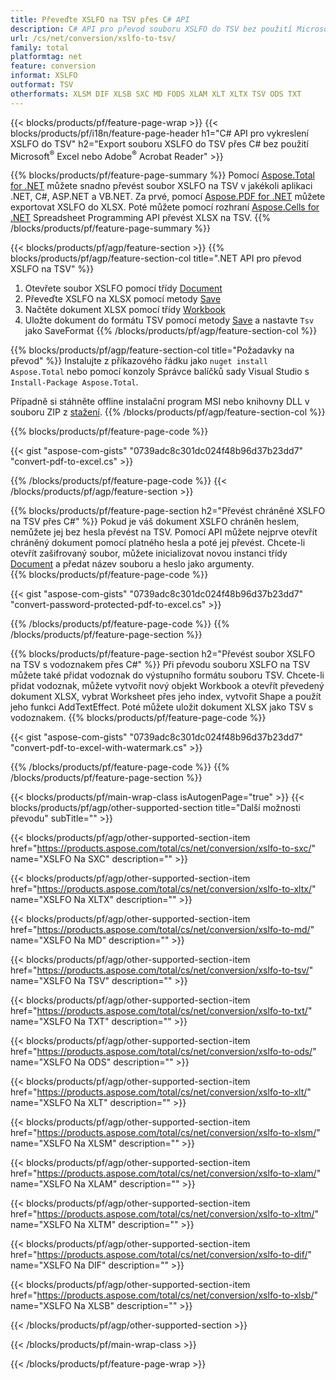 ```yaml
---
title: Převeďte XSLFO na TSV přes C# API
description: C# API pro převod souboru XSLFO do TSV bez použití Microsoft Excel nebo Adobe Reader
url: /cs/net/conversion/xslfo-to-tsv/
family: total
platformtag: net
feature: conversion
informat: XSLFO
outformat: TSV
otherformats: XLSM DIF XLSB SXC MD FODS XLAM XLT XLTX TSV ODS TXT
---
```

{{< blocks/products/pf/feature-page-wrap >}}
{{< blocks/products/pf/i18n/feature-page-header h1="C# API pro vykreslení XSLFO do TSV" h2="Export souboru XSLFO do TSV přes C# bez použití Microsoft<sup>&reg;</sup> Excel nebo Adobe<sup>&reg;</sup> Acrobat Reader" >}}

{{% blocks/products/pf/feature-page-summary %}}
Pomocí [Aspose.Total for .NET](https://products.aspose.com/total/net/) můžete snadno převést soubor XSLFO na TSV v jakékoli aplikaci .NET, C#, ASP.NET a VB.NET. Za prvé, pomocí [Aspose.PDF for .NET](https://products.aspose.com/pdf/net/) můžete exportovat XSLFO do XLSX. Poté můžete pomocí rozhraní [Aspose.Cells for .NET](https://products.aspose.com/cells/net/) Spreadsheet Programming API převést XLSX na TSV.
{{% /blocks/products/pf/feature-page-summary  %}}

{{< blocks/products/pf/agp/feature-section >}}
{{% blocks/products/pf/agp/feature-section-col title=".NET API pro převod XSLFO na TSV" %}}
1. Otevřete soubor XSLFO pomocí třídy [Document](https://apireference.aspose.com/pdf/net/aspose.pdf/document)
2. Převeďte XSLFO na XLSX pomocí metody [Save](https://apireference.aspose.com/pdf/net/aspose.pdf.document/save/methods/5)
3. Načtěte dokument XLSX pomocí třídy [Workbook](https://apireference.aspose.com/cells/net/aspose.cells/workbook)
4. Uložte dokument do formátu TSV pomocí metody [Save](https://apireference.aspose.com/cells/net/aspose.cells.workbook/save/methods/4) a nastavte `Tsv` jako SaveFormat
{{% /blocks/products/pf/agp/feature-section-col %}}

{{% blocks/products/pf/agp/feature-section-col title="Požadavky na převod" %}}
Instalujte z příkazového řádku jako ```nuget install Aspose.Total``` nebo pomocí konzoly Správce balíčků sady Visual Studio s ```Install-Package Aspose.Total```.

Případně si stáhněte offline instalační program MSI nebo knihovny DLL v souboru ZIP z [stažení](https://downloads.aspose.com/total/net).
{{% /blocks/products/pf/agp/feature-section-col %}}

{{% blocks/products/pf/feature-page-code %}}

{{< gist "aspose-com-gists" "0739adc8c301dc024f48b96d37b23dd7" "convert-pdf-to-excel.cs" >}}


{{% /blocks/products/pf/feature-page-code %}}
{{< /blocks/products/pf/agp/feature-section >}}

{{% blocks/products/pf/feature-page-section  h2="Převést chráněné XSLFO na TSV přes C#" %}}
Pokud je váš dokument XSLFO chráněn heslem, nemůžete jej bez hesla převést na TSV. Pomocí API můžete nejprve otevřít chráněný dokument pomocí platného hesla a poté jej převést. Chcete-li otevřít zašifrovaný soubor, můžete inicializovat novou instanci třídy [Document](https://apireference.aspose.com/pdf/net/aspose.pdf/document) a předat název souboru a heslo jako argumenty.  
{{% blocks/products/pf/feature-page-code %}}

{{< gist "aspose-com-gists" "0739adc8c301dc024f48b96d37b23dd7" "convert-password-protected-pdf-to-excel.cs" >}}

{{% /blocks/products/pf/feature-page-code  %}}
{{% /blocks/products/pf/feature-page-section %}}

{{% blocks/products/pf/feature-page-section  h2="Převést soubor XSLFO na TSV s vodoznakem přes C#" %}}
Při převodu souboru XSLFO na TSV můžete také přidat vodoznak do výstupního formátu souboru TSV. Chcete-li přidat vodoznak, můžete vytvořit nový objekt Workbook a otevřít převedený dokument XLSX, vybrat Worksheet přes jeho index, vytvořit Shape a použít jeho funkci AddTextEffect. Poté můžete uložit dokument XLSX jako TSV s vodoznakem. 
{{% blocks/products/pf/feature-page-code %}}

{{< gist "aspose-com-gists" "0739adc8c301dc024f48b96d37b23dd7" "convert-pdf-to-excel-with-watermark.cs" >}}

{{% /blocks/products/pf/feature-page-code  %}}
{{% /blocks/products/pf/feature-page-section %}}

{{< blocks/products/pf/main-wrap-class isAutogenPage="true" >}}
{{< blocks/products/pf/agp/other-supported-section title="Další možnosti převodu" subTitle="" >}}

{{< blocks/products/pf/agp/other-supported-section-item href="https://products.aspose.com/total/cs/net/conversion/xslfo-to-sxc/" name="XSLFO Na SXC" description="" >}}

{{< blocks/products/pf/agp/other-supported-section-item href="https://products.aspose.com/total/cs/net/conversion/xslfo-to-xltx/" name="XSLFO Na XLTX" description="" >}}

{{< blocks/products/pf/agp/other-supported-section-item href="https://products.aspose.com/total/cs/net/conversion/xslfo-to-md/" name="XSLFO Na MD" description="" >}}

{{< blocks/products/pf/agp/other-supported-section-item href="https://products.aspose.com/total/cs/net/conversion/xslfo-to-tsv/" name="XSLFO Na TSV" description="" >}}

{{< blocks/products/pf/agp/other-supported-section-item href="https://products.aspose.com/total/cs/net/conversion/xslfo-to-txt/" name="XSLFO Na TXT" description="" >}}

{{< blocks/products/pf/agp/other-supported-section-item href="https://products.aspose.com/total/cs/net/conversion/xslfo-to-ods/" name="XSLFO Na ODS" description="" >}}

{{< blocks/products/pf/agp/other-supported-section-item href="https://products.aspose.com/total/cs/net/conversion/xslfo-to-xlt/" name="XSLFO Na XLT" description="" >}}

{{< blocks/products/pf/agp/other-supported-section-item href="https://products.aspose.com/total/cs/net/conversion/xslfo-to-xlsm/" name="XSLFO Na XLSM" description="" >}}

{{< blocks/products/pf/agp/other-supported-section-item href="https://products.aspose.com/total/cs/net/conversion/xslfo-to-xlam/" name="XSLFO Na XLAM" description="" >}}

{{< blocks/products/pf/agp/other-supported-section-item href="https://products.aspose.com/total/cs/net/conversion/xslfo-to-xltm/" name="XSLFO Na XLTM" description="" >}}

{{< blocks/products/pf/agp/other-supported-section-item href="https://products.aspose.com/total/cs/net/conversion/xslfo-to-dif/" name="XSLFO Na DIF" description="" >}}

{{< blocks/products/pf/agp/other-supported-section-item href="https://products.aspose.com/total/cs/net/conversion/xslfo-to-xlsb/" name="XSLFO Na XLSB" description="" >}}



{{< /blocks/products/pf/agp/other-supported-section >}}

{{< /blocks/products/pf/main-wrap-class >}}

{{< /blocks/products/pf/feature-page-wrap >}}